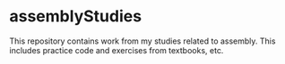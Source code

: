 # assemblyStudies
This repository contains work from my studies related to assembly. This includes practice code and exercises from textbooks, etc.
